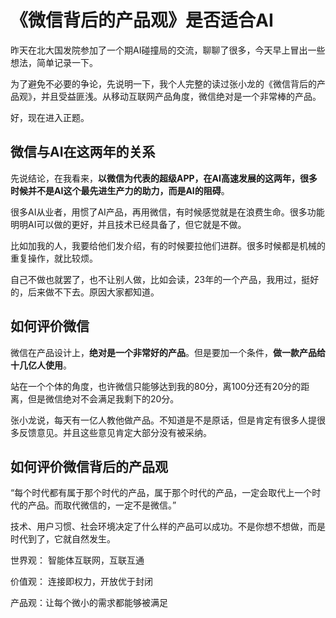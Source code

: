 # 《微信背后的产品观》是否适合AI

昨天在北大国发院参加了一个期AI碰撞局的交流，聊聊了很多，今天早上冒出一些想法，简单记录一下。

为了避免不必要的争论，先说明一下，我个人完整的读过张小龙的《微信背后的产品观》，并且受益匪浅。从移动互联网产品角度，微信绝对是一个非常棒的产品。

好，现在进入正题。

## 微信与AI在这两年的关系

先说结论，在我看来，**以微信为代表的超级APP，在AI高速发展的这两年，很多时候并不是AI这个最先进生产力的助力，而是AI的阻碍**。

很多AI从业者，用惯了AI产品，再用微信，有时候感觉就是在浪费生命。很多功能明明AI可以做的更好，并且技术已经具备了，但它就是不做。

比如加我的人，我要给他们发介绍，有的时候要拉他们进群。很多时候都是机械的重复操作，就比较烦。

自己不做也就罢了，也不让别人做，比如会读，23年的一个产品，我用过，挺好的，后来做不下去。原因大家都知道。

## 如何评价微信

微信在产品设计上，**绝对是一个非常好的产品**。但是要加一个条件，**做一款产品给十几亿人使用**。

站在一个个体的角度，也许微信只能够达到我的80分，离100分还有20分的距离，但是微信绝对不会满足我剩下的20分。

张小龙说，每天有一亿人教他做产品。不知道是不是原话，但是肯定有很多人提很多反馈意见。并且这些意见肯定大部分没有被采纳。

## 如何评价微信背后的产品观

“每个时代都有属于那个时代的产品，属于那个时代的产品，一定会取代上一个时代的产品。而取代微信的，一定不是微信。”


技术、用户习惯、社会环境决定了什么样的产品可以成功。不是你想不想做，而是时代到了，它就自然发生。


世界观： 智能体互联网，互联互通

价值观： 连接即权力，开放优于封闭

产品观：让每个微小的需求都能够被满足



















